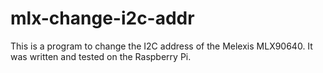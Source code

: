 # mlx-change-i2c-addr

This is a program to change the I2C address of the Melexis MLX90640. It was written and tested on the Raspberry Pi.
